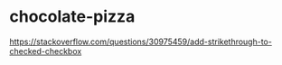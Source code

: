 # chocolate-pizza


https://stackoverflow.com/questions/30975459/add-strikethrough-to-checked-checkbox
